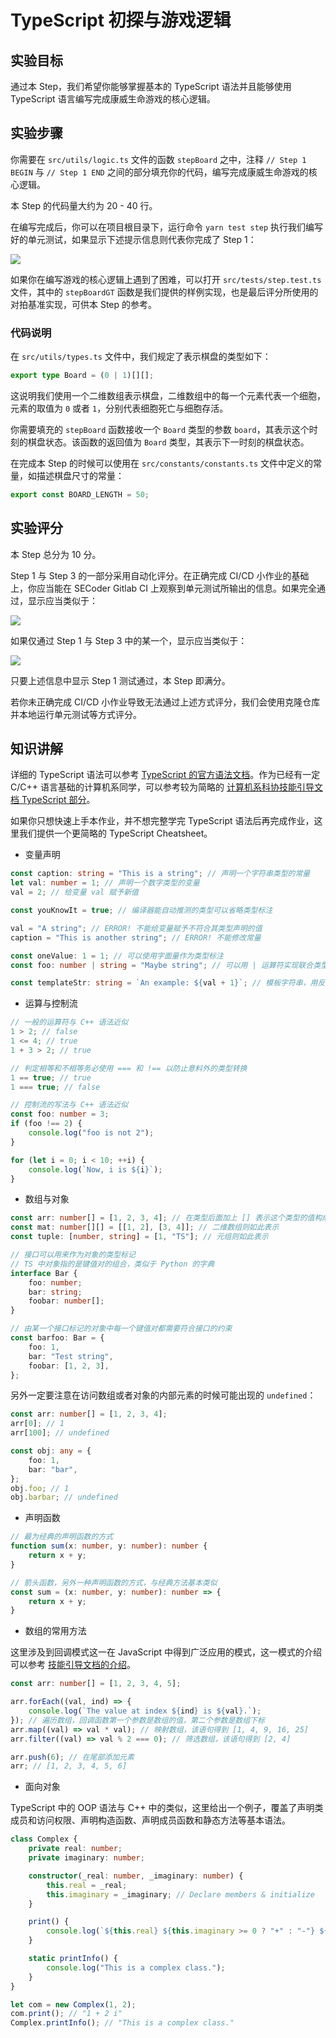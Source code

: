 # TypeScript 初探与游戏逻辑

## 实验目标

通过本 Step，我们希望你能够掌握基本的 TypeScript 语法并且能够使用 TypeScript 语言编写完成康威生命游戏的核心逻辑。

## 实验步骤

你需要在 `src/utils/logic.ts` 文件的函数 `stepBoard` 之中，注释 `// Step 1 BEGIN` 与 `// Step 1 END` 之间的部分填充你的代码，编写完成康威生命游戏的核心逻辑。

本 Step 的代码量大约为 20 - 40 行。

在编写完成后，你可以在项目根目录下，运行命令 `yarn test step` 执行我们编写好的单元测试，如果显示下述提示信息则代表你完成了 Step 1：

![](../../static/react/step1-test-pass.png)

如果你在编写游戏的核心逻辑上遇到了困难，可以打开 `src/tests/step.test.ts` 文件，其中的 `stepBoardGT` 函数是我们提供的样例实现，也是最后评分所使用的对拍基准实现，可供本 Step 的参考。

### 代码说明

在 `src/utils/types.ts` 文件中，我们规定了表示棋盘的类型如下：

```typescript
export type Board = (0 | 1)[][];
```

这说明我们使用一个二维数组表示棋盘，二维数组中的每一个元素代表一个细胞，元素的取值为 `0` 或者 `1`，分别代表细胞死亡与细胞存活。

你需要填充的 `stepBoard` 函数接收一个 `Board` 类型的参数 `board`，其表示这个时刻的棋盘状态。该函数的返回值为 `Board` 类型，其表示下一时刻的棋盘状态。

在完成本 Step 的时候可以使用在 `src/constants/constants.ts` 文件中定义的常量，如描述棋盘尺寸的常量：

```typescript
export const BOARD_LENGTH = 50;
```

## 实验评分

本 Step 总分为 10 分。

Step 1 与 Step 3 的一部分采用自动化评分。在正确完成 CI/CD 小作业的基础上，你应当能在 SECoder Gitlab CI 上观察到单元测试所输出的信息。如果完全通过，显示应当类似于：

![](../../static/next-pass.png)

如果仅通过 Step 1 与 Step 3 中的某一个，显示应当类似于：

![](../../static/next-partial-pass.png)

只要上述信息中显示 Step 1 测试通过，本 Step 即满分。

若你未正确完成 CI/CD 小作业导致无法通过上述方式评分，我们会使用克隆仓库并本地运行单元测试等方式评分。

## 知识讲解

详细的 TypeScript 语法可以参考 [TypeScript 的官方语法文档](https://www.typescriptlang.org/docs/)。作为已经有一定 C/C++ 语言基础的计算机系同学，可以参考较为简略的 [计算机系科协技能引导文档 TypeScript 部分](https://docs.net9.org/languages/typescript/)。

如果你只想快速上手本作业，并不想完整学完 TypeScript 语法后再完成作业，这里我们提供一个更简略的 TypeScript Cheatsheet。

- 变量声明

```typescript
const caption: string = "This is a string"; // 声明一个字符串类型的常量
let val: number = 1; // 声明一个数字类型的变量
val = 2; // 给变量 val 赋予新值

const youKnowIt = true; // 编译器能自动推测的类型可以省略类型标注

val = "A string"; // ERROR! 不能给变量赋予不符合其类型声明的值
caption = "This is another string"; // ERROR! 不能修改常量

const oneValue: 1 = 1; // 可以使用字面量作为类型标注
const foo: number | string = "Maybe string"; // 可以用 | 运算符实现联合类型

const templateStr: string = `An example: ${val + 1}`; // 模板字符串，用反引号标记，用 ${} 标记需要嵌入字符串的变量
```

- 运算与控制流

```typescript
// 一般的运算符与 C++ 语法近似
1 > 2; // false
1 <= 4; // true
1 + 3 > 2; // true

// 判定相等和不相等务必使用 === 和 !== 以防止意料外的类型转换
1 == true; // true
1 === true; // false

// 控制流的写法与 C++ 语法近似
const foo: number = 3;
if (foo !== 2) {
    console.log("foo is not 2");
}

for (let i = 0; i < 10; ++i) {
    console.log(`Now, i is ${i}`);
}
```

- 数组与对象

```typescript
const arr: number[] = [1, 2, 3, 4]; // 在类型后面加上 [] 表示这个类型的值构成的数组
const mat: number[][] = [[1, 2], [3, 4]]; // 二维数组则如此表示
const tuple: [number, string] = [1, "TS"]; // 元组则如此表示

// 接口可以用来作为对象的类型标记
// TS 中对象指的是键值对的组合，类似于 Python 的字典
interface Bar {
    foo: number;
    bar: string;
    foobar: number[];
}

// 由某一个接口标记的对象中每一个键值对都需要符合接口的约束
const barfoo: Bar = {
    foo: 1,
    bar: "Test string",
    foobar: [1, 2, 3],
};
```

另外一定要注意在访问数组或者对象的内部元素的时候可能出现的 `undefined`：

```typescript
const arr: number[] = [1, 2, 3, 4];
arr[0]; // 1
arr[100]; // undefined

const obj: any = {
    foo: 1,
    bar: "bar",
};
obj.foo; // 1
obj.barbar; // undefined
```

- 声明函数

```typescript
// 最为经典的声明函数的方式
function sum(x: number, y: number): number {
    return x + y;
}

// 箭头函数，另外一种声明函数的方式，与经典方法基本类似
const sum = (x: number, y: number): number => {
    return x + y;
}
```

- 数组的常用方法

这里涉及到回调模式这一在 JavaScript 中得到广泛应用的模式，这一模式的介绍可以参考 [技能引导文档的介绍](https://docs.net9.org/languages/javascript/function/#_3)。

```typescript
const arr: number[] = [1, 2, 3, 4, 5];

arr.forEach((val, ind) => {
    console.log(`The value at index ${ind} is ${val}.`);
}); // 遍历数组，回调函数第一个参数是数组的值，第二个参数是数组下标
arr.map((val) => val * val); // 映射数组，该语句得到 [1, 4, 9, 16, 25]
arr.filter((val) => val % 2 === 0); // 筛选数组，该语句得到 [2, 4]

arr.push(6); // 在尾部添加元素
arr; // [1, 2, 3, 4, 5, 6]
```

- 面向对象

TypeScript 中的 OOP 语法与 C++ 中的类似，这里给出一个例子，覆盖了声明类成员和访问权限、声明构造函数、声明成员函数和静态方法等基本语法。

```typescript
class Complex {
    private real: number;
    private imaginary: number;

    constructor(_real: number, _imaginary: number) {
        this.real = _real;
        this.imaginary = _imaginary; // Declare members & initialize
    }

    print() {
        console.log(`${this.real} ${this.imaginary >= 0 ? "+" : "-"} ${Math.abs(this.imaginary)} i`);
    }

    static printInfo() {
        console.log("This is a complex class.");
    }
}

let com = new Complex(1, 2);
com.print(); // "1 + 2 i"
Complex.printInfo(); // "This is a complex class."
```